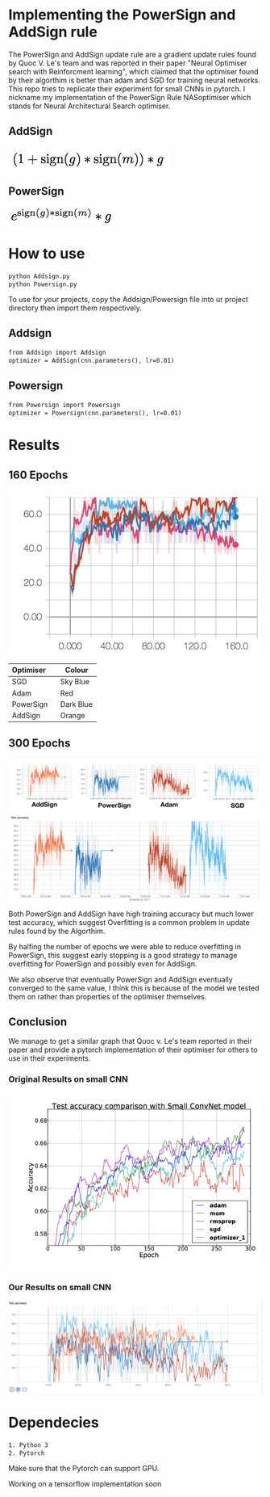 # Implementing the PowerSign and AddSign rule
The PowerSign and AddSign update rule are a gradient 
update rules found by Quoc V. Le's team and was 
reported in their paper "Neural Optimiser search with Reinforcment learning", which claimed that the optimiser found by their algorthim is better than adam and SGD for training neural networks. This repo tries to replicate their experiment for small CNNs in pytorch. I nickname my implementation of the PowerSign Rule NASoptimiser which stands for Neural Architectural Search optimiser. 

## AddSign 
![alt text](https://github.com/Neoanarika/Implementing-the-PowerSign-and-AddSign-rule/blob/master/img/addsign.png)

## PowerSign 
![alt text](https://github.com/Neoanarika/Implementing-the-PowerSign-and-AddSign-rule/blob/master/img/powersign.png)

# How to use 
```
python Addsign.py 
python Powersign.py
```
To use for your projects, copy the Addsign/Powersign file into ur project directory then import them respectively. 

## Addsign
```
from Addsign import Addsign
optimizer = AddSign(cnn.parameters(), lr=0.01)
```

## Powersign
```
from Powersign import Powersign
optimizer = Powersign(cnn.parameters(), lr=0.01)
```

# Results 

## 160 Epochs 
![alt text](https://github.com/Neoanarika/Implementing-the-PowerSign-and-AddSign-rule/blob/master/img/160%20epochs.png)


| Optimiser     | Colour        |
| ------------- | ------------- |
| SGD           | Sky Blue      |
| Adam          | Red           |
| PowerSign     | Dark Blue     |
| AddSign       | Orange        |

## 300 Epochs
![alt text](https://github.com/Neoanarika/Implementing-the-PowerSign-and-AddSign-rule/blob/master/img/300%20epochs.png)
![alt text](https://github.com/Neoanarika/Implementing-the-PowerSign-and-AddSign-rule/blob/master/img/300%20epcohs%20time.png)

Both PowerSign and AddSign have high training accuracy but much lower test accuracy, which suggest Overfitting is a common problem in update rules found by the Algorthim. 

By halfing the number of epochs we were able to reduce overfitting in PowerSign, this suggest early stopping is a good strategy to manage overfitting for PowerSign and possibly even for AddSign. 

We also observe that eventually PowerSign and AddSign eventually converged to the same value, I think this is because of the model we tested them on rather than properties of the optimiser themselves. 

## Conclusion 

We manage to get a similar graph that Quoc v. Le's team reported in their paper and provide a pytorch implementation of their optimiser for others to use in their experiments. 

### Original Results on small CNN
![alt text](https://github.com/Neoanarika/Implementing-the-PowerSign-and-AddSign-rule/blob/master/img/original.png)

### Our Results on small CNN
![alt text](https://github.com/Neoanarika/Implementing-the-PowerSign-and-AddSign-rule/blob/master/img/300%20epcohs%20all.png)

# Dependecies 
```
1. Python 3
2. Pytorch 
```

Make sure that the Pytorch can support GPU. 

Working on a tensorflow implementation soon
